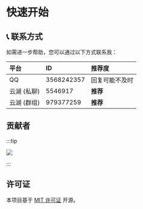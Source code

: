 # 快速开始


## 📞 联系方式

如需进一步帮助，您可以通过以下方式联系我：

| 平台        | ID         | 推荐度         |
| :---------- | :--------- | :------------- |
| QQ          | 3568242357 | 回复可能不及时 |
| 云湖 (私聊) | 5546917    | **推荐**       |
| 云湖 (群组) | 979377259  | **推荐**       |

## 贡献者

:::tip

<a href="https://github.com/FLY1919/adapter-yunhupro/graphs/contributors">
<img src="https://contrib.rocks/image?repo=FLY1919/adapter-yunhupro" />
</a>

:::

## 许可证

本项目基于 [MIT 许可证](https://github.com/FLY1919/adapter-yunhupro/blob/main/LICENSE) 开源。
